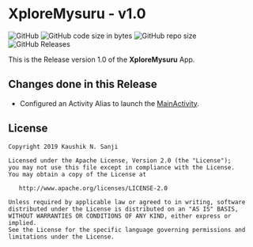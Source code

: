 # XploreMysuru - v1.0

![GitHub](https://img.shields.io/github/license/kaushiknsanji/XploreMysuru) ![GitHub code size in bytes](https://img.shields.io/github/languages/code-size/kaushiknsanji/XploreMysuru) ![GitHub repo size](https://img.shields.io/github/repo-size/kaushiknsanji/XploreMysuru) ![GitHub Releases](https://img.shields.io/github/downloads/kaushiknsanji/XploreMysuru/v1.0/total)

This is the Release version 1.0 of the **XploreMysuru** App.

## Changes done in this Release

* Configured an Activity Alias to launch the [MainActivity](/app/src/main/java/com/example/kaushiknsanji/xploremysuru/ui/MainActivity.java).

## License

```
Copyright 2019 Kaushik N. Sanji

Licensed under the Apache License, Version 2.0 (the "License"); 
you may not use this file except in compliance with the License. 
You may obtain a copy of the License at

   http://www.apache.org/licenses/LICENSE-2.0
   
Unless required by applicable law or agreed to in writing, software
distributed under the License is distributed on an "AS IS" BASIS,
WITHOUT WARRANTIES OR CONDITIONS OF ANY KIND, either express or implied.
See the License for the specific language governing permissions and
limitations under the License.
```
